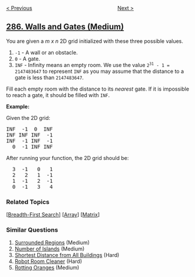 <!--|This file generated by command(leetcode description); DO NOT EDIT.    |-->
<!--+----------------------------------------------------------------------+-->
<!--|@author    openset <openset.wang@gmail.com>                           |-->
<!--|@link      https://github.com/openset                                 |-->
<!--|@home      https://github.com/openset/leetcode                        |-->
<!--+----------------------------------------------------------------------+-->

[< Previous](../inorder-successor-in-bst "Inorder Successor in BST")
　　　　　　　　　　　　　　　　
[Next >](../find-the-duplicate-number "Find the Duplicate Number")

## [286. Walls and Gates (Medium)](https://leetcode.com/problems/walls-and-gates "墙与门")

<p>You are given a <i>m x n</i> 2D grid initialized with these three possible values.</p>

<ol>
	<li><code>-1</code> - A wall or an obstacle.</li>
	<li><code>0</code> - A gate.</li>
	<li><code>INF</code> - Infinity means an empty room. We use the value <code>2<sup>31</sup> - 1 = 2147483647</code> to represent <code>INF</code> as you may assume that the distance to a gate is less than <code>2147483647</code>.</li>
</ol>

<p>Fill each empty room with the distance to its <i>nearest</i> gate. If it is impossible to reach a gate, it should be filled with <code>INF</code>.</p>

<p><strong>Example:&nbsp;</strong></p>

<p>Given the 2D grid:</p>

<pre>
INF  -1  0  INF
INF INF INF  -1
INF  -1 INF  -1
  0  -1 INF INF
</pre>

<p>After running your function, the 2D grid should be:</p>

<pre>
  3  -1   0   1
  2   2   1  -1
  1  -1   2  -1
  0  -1   3   4
</pre>

### Related Topics
  [[Breadth-First Search](../../tag/breadth-first-search/README.md)]
  [[Array](../../tag/array/README.md)]
  [[Matrix](../../tag/matrix/README.md)]

### Similar Questions
  1. [Surrounded Regions](../surrounded-regions) (Medium)
  1. [Number of Islands](../number-of-islands) (Medium)
  1. [Shortest Distance from All Buildings](../shortest-distance-from-all-buildings) (Hard)
  1. [Robot Room Cleaner](../robot-room-cleaner) (Hard)
  1. [Rotting Oranges](../rotting-oranges) (Medium)
